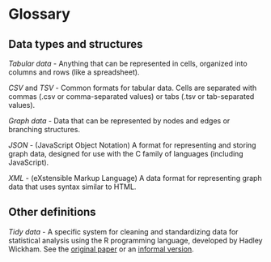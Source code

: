 # Glossary

## Data types and structures

*Tabular data* - Anything that can be represented in cells, organized into columns and rows (like a spreadsheet).

  *CSV* and *TSV* - Common formats for tabular data. Cells are separated with commas (.csv or comma-separated values) or tabs (.tsv or tab-separated values).  

*Graph data* - Data that can be represented by nodes and edges or branching structures.

  *JSON* - (JavaScript Object Notation) A format for representing and storing graph data, designed for use with the C family of languages (including JavaScript).

  *XML* - (eXstensible Markup Language) A data format for representing graph data that uses syntax similar to HTML.


## Other definitions

*Tidy data* - A specific system for cleaning and standardizing data for statistical analysis using the R programming language, developed by Hadley Wickham. See the [original paper](http://vita.had.co.nz/papers/tidy-data.html) or an [informal version](https://cran.r-project.org/web/packages/tidyr/vignettes/tidy-data.html). 
